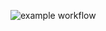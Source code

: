 



![example workflow](https://github.com/jesuscorral/jcp-shop/actions/workflows/dotnet.yml/badge.svg)
